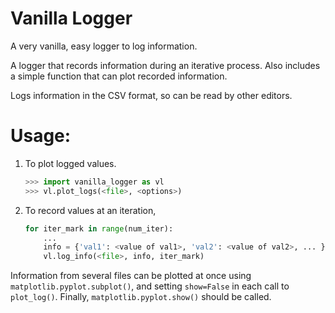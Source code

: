 # Vanilla Logger
A very vanilla, easy logger to log information.

A logger that records information during an iterative process. 
Also includes a simple function that can plot recorded information. 

Logs information in the CSV format, so can be read by other editors. 

# Usage:

 1. To plot logged values. 
    ```python
    >>> import vanilla_logger as vl
    >>> vl.plot_logs(<file>, <options>)
    ```

 2. To record values at an iteration, 

    ```python
    for iter_mark in range(num_iter):
        ...
        info = {'val1': <value of val1>, 'val2': <value of val2>, ... }
        vl.log_info(<file>, info, iter_mark)
    ```

Information from several files can be plotted at once 
using `matplotlib.pyplot.subplot()`, and setting `show=False`
in each call to `plot_log()`. Finally, 
`matplotlib.pyplot.show()` should be called. 

